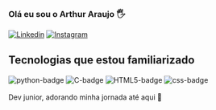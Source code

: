 ### Olá eu sou o Arthur Araujo 🖐️
[![Linkedin](https://img.shields.io/badge/LinkedIn-0077B5?style=for-the-badge&logo=linkedin&logoColor=white)](https://www.linkedin.com/in/arthur-araujo-gomes-4b6959211/)
[![Instagram](	https://img.shields.io/badge/Instagram-E4405F?style=for-the-badge&logo=instagram&logoColor=white)](https://www.instagram.com/arthuritos_ag/)

## Tecnologias que estou familiarizado
<div style="display: inline_block">
  <img align="center" src="https://img.shields.io/badge/Python-14354C?style=for-the-badge&logo=python&logoColor=white" alt="python-badge">
  <img align="center" src="https://img.shields.io/badge/C-00599C?style=for-the-badge&logo=c&logoColor=white" alt="C-badge">
  <img align="center" src="https://img.shields.io/badge/HTML5-E34F26?style=for-the-badge&logo=html5&logoColor=white" alt="HTML5-badge">
  <img align="center" src="https://img.shields.io/badge/CSS-239120?&style=for-the-badge&logo=css3&logoColor=white" alt="css-badge">
</div>
<br>
Dev junior, adorando minha jornada até aqui 🤩
